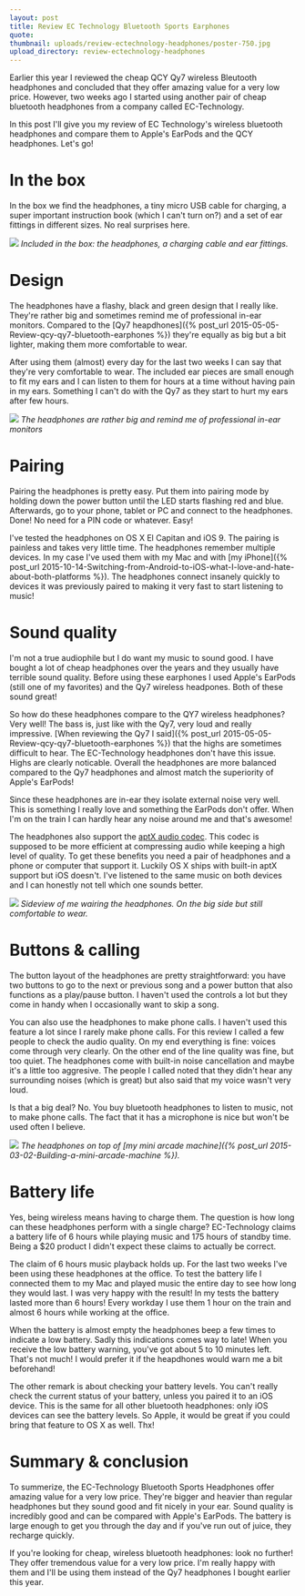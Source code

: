 ```yaml
---
layout: post
title: Review EC Technology Bluetooth Sports Earphones
quote: 
thumbnail: uploads/review-ectechnology-headphones/poster-750.jpg
upload_directory: review-ectechnology-headphones
---
```


Earlier this year I reviewed the cheap QCY Qy7 wireless Bleutooth headphones and concluded that they offer amazing value for a very low price. However, two weeks ago I started using another pair of cheap bluetooth headphones from a company called EC-Technology.

In this post I'll give you my review of EC Technology's wireless bluetooth headphones and compare them to Apple's EarPods and the QCY headphones. Let's go!

<!--more-->

# In the box
In the box we find the headphones, a tiny micro USB cable for charging, a super important instruction book (which I can't turn on?) and a set of ear fittings in different sizes. No real surprises here.

![](/uploads/review-ectechnology-headphones/in-box.jpg)
*Included in the box: the headphones, a charging cable and ear fittings.*

# Design

The headphones have a flashy, black and green design that I really like. They're rather big and sometimes remind me of professional in-ear monitors. Compared to the [Qy7 heapdhones]({% post_url 2015-05-05-Review-qcy-qy7-bluetooth-earphones %}) they're equally as big but a bit lighter, making them more comfortable to wear.

After using them (almost) every day for the last two weeks I can say that they're very comfortable to wear. The included ear pieces are small enough to fit my ears and I can listen to them for hours at a time without having pain in my ears. Something I can't do with the Qy7 as they start to hurt my ears after few hours.

![](/uploads/review-ectechnology-headphones/in-ear.jpg)
*The headphones are rather big and remind me of professional in-ear monitors*

# Pairing
Pairing the headphones is pretty easy. Put them into pairing mode by holding down the power button until the LED starts flashing red and blue. Afterwards, go to your phone, tablet or PC and connect to the headphones. Done! No need for a PIN code or whatever. Easy!

I've tested the headphones on OS X El Capitan and iOS 9. The pairing is painless and takes very little time. The headphones remember multiple devices. In my case I've used them with my Mac and with [my iPhone]({% post_url 2015-10-14-Switching-from-Android-to-iOS-what-I-love-and-hate-about-both-platforms %}). The headphones connect insanely quickly to devices it was previously paired to making it very fast to start listening to music!

# Sound quality
I'm not a true audiophile but I do want my music to sound good. I have bought a lot of cheap headphones over the years and they usually have terrible sound quality. Before using these earphones I used Apple's EarPods (still one of my favorites) and the Qy7 wireless headpones. Both of these sound great!

So how do these headphones compare to the QY7 wireless headphones? Very well! The bass is, just like with the Qy7, very loud and really impressive. [When reviewing the Qy7 I said]({% post_url 2015-05-05-Review-qcy-qy7-bluetooth-earphones %}) that the highs are sometimes difficult to hear. The EC-Technology headphones don't have this issue. Highs are clearly noticable. Overall the headphones are more balanced compared to the Qy7 headphones and almost match the superiority of Apple's EarPods!

Since these headphones are in-ear they isolate external noise very well. This is something I really love and something the EarPods don't offer. When I'm on the train I can hardly hear any noise around me and that's awesome!

The headphones also support the [aptX audio codec](https://en.wikipedia.org/wiki/AptX). This codec is supposed to be more efficient at compressing audio while keeping a high level of quality. To get these benefits you need a pair of headphones and a phone or computer that support it. Luckily OS X ships with built-in aptX support but iOS doesn't. I've listened to the same music on both devices and I can honestly not tell which one sounds better.

![](/uploads/review-ectechnology-headphones/side-ear.jpg)
*Sideview of me wairing the headphones. On the big side but still comfortable to wear.*

# Buttons & calling
The button layout of the headphones are pretty straightforward: you have two buttons to go to the next or previous song and a power button that also functions as a play/pause button. I haven't used the controls a lot but they come in handy when I occasionally want to skip a song.

You can also use the headphones to make phone calls. I haven't used this feature a lot since I rarely make phone calls. For this review I called a few people to check the audio quality. On my end everything is fine: voices come through very clearly. On the other end of the line quality was fine, but too quiet. The headphones come with built-in noise cancellation and maybe it's a little too aggresive. The people I called noted that they didn't hear any surrounding noises (which is great) but also said that my voice wasn't very loud.

Is that a big deal? No. You buy bluetooth headphones to listen to music, not to make phone calls. The fact that it has a microphone is nice but won't be used often I believe.

![](/uploads/review-ectechnology-headphones/headphones.jpg)
*The headphones on top of [my mini arcade machine]({% post_url 2015-03-02-Building-a-mini-arcade-machine %}).*

# Battery life
Yes, being wireless means having to charge them. The question is how long can these headphones perform with a single charge? EC-Technology claims a battery life of 6 hours while playing music and 175 hours of standby time. Being a $20 product I didn't expect these claims to actually be correct.

The claim of 6 hours music playback holds up. For the last two weeks I've been using these headphones at the office. To test the battery life I connected them to my Mac and played music the entire day to see how long they would last. I was very happy with the result! In my tests the battery lasted more than 6 hours! Every workday I use them 1 hour on the train and almost 6 hours while working at the office.

When the battery is almost empty the headphones beep a few times to indicate a low battery. Sadly this indications comes way to late! When you receive the low battery warning, you've got about 5 to 10 minutes left. That's not much! I would prefer it if the heapdhones would warn me a bit beforehand!

The other remark is about checking your battery levels. You can't really check the current status of your battery, unless you paired it to an iOS device. This is the same for all other bluetooth headphones: only iOS devices can see the battery levels. So Apple, it would be great if you could bring that feature to OS X as well. Thx!

# Summary & conclusion
To summerize, the EC-Technology Bluetooth Sports Headphones offer amazing value for a very low price. They're bigger and heavier than regular headphones but they sound good and fit nicely in your ear. Sound quality is incredibly good and can be compared with Apple's EarPods. The battery is large enough to get you through the day and if you've run out of juice, they recharge quickly.

If you're looking for cheap, wireless bluetooth headphones: look no further! They offer tremendous value for a very low price. I'm really happy with them and I'll be using them instead of the Qy7 headphones I bought earlier this year.